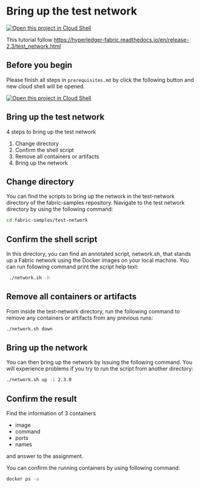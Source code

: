 # Bring up the test network

[![Open this project in Cloud
Shell](http://gstatic.com/cloudssh/images/open-btn.png)](https://console.cloud.google.com/cloudshell/open?git_repo=https://github.com/incubate-co-th/fabric-course.git&page=editor&tutorial=prerequisites.md)

This tutorial follow https://hyperledger-fabric.readthedocs.io/en/release-2.3/test_network.html

## Before you begin

Please finish all steps in <walkthrough-tutorial-card url="prerequisites.md" label="prerequisites">`prerequisites.md`</walkthrough-tutorial-card> by click the following button and new cloud shell will be opened.

[![Open this project in Cloud
Shell](http://gstatic.com/cloudssh/images/open-btn.png)](https://console.cloud.google.com/cloudshell/open?git_repo=https://github.com/incubate-co-th/fabric-course.git&page=editor&tutorial=prerequisites.md)

## Bring up the test network
4 steps to bring up the test network

1. Change directory
2. Confirm the shell script
3. Remove all containers or artifacts
4. Bring up the network

## Change directory

You can find the scripts to bring up the network in the test-network directory of the fabric-samples repository. Navigate to the test network directory by using the following command:
```bash
cd fabric-samples/test-network
```

## Confirm the shell script
In this directory, you can find an annotated script, network.sh, that stands up a Fabric network using the Docker images on your local machine. You can run following command print the script help text:
```bash
 ./network.sh -h 
```

## Remove all containers or artifacts
From inside the test-network directory, run the following command to remove any containers or artifacts from any previous runs:
```bash
./network.sh down
```

## Bring up the network
You can then bring up the network by issuing the following command. You will experience problems if you try to run the script from another directory:
```bash
./network.sh up -i 2.3.0
```

## Confirm the result
Find the information of 3 containers
- image
- command
- ports
- names

and answer to the assignment.

You can confirm the running containers by using following command:

```bash
docker ps -a
```
